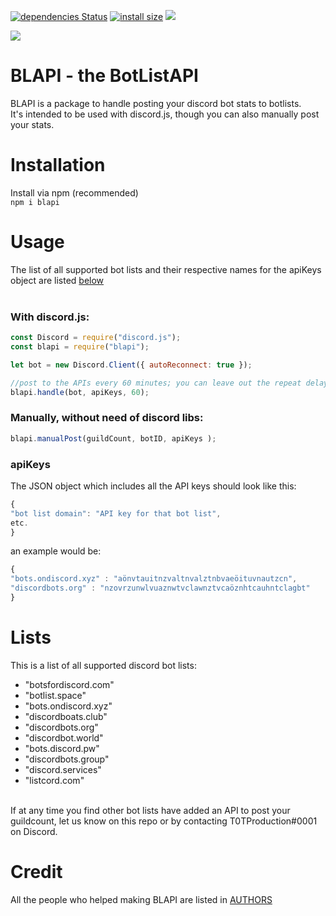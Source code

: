   [![dependencies Status](https://david-dm.org/T0TProduction/BLAPI/status.svg)](https://david-dm.org/T0TProduction/BLAPI) [![install size](https://packagephobia.now.sh/badge?p=blapi@0.2.4)](https://packagephobia.now.sh/result?p=blapi) [![](https://data.jsdelivr.com/v1/package/npm/blapi/badge?style=rounded)](https://www.jsdelivr.com/package/npm/blapi)

<a href="https://nodei.co/npm/blapi/"><img src="https://nodei.co/npm/blapi.png"></a>
# BLAPI - the BotListAPI
BLAPI is a package to handle posting your discord bot stats to botlists.<br>
It's intended to be used with discord.js, though you can also manually post your stats.<br>
# Installation
Install via npm (recommended) <br>
```npm i blapi``` 
# Usage
The list of all supported bot lists and their respective names for the apiKeys object are listed [below](https://github.com/T0TProduction/BLAPI#Lists)
<br><br>
### With discord.js:

```js
const Discord = require("discord.js");
const blapi = require("blapi");

let bot = new Discord.Client({ autoReconnect: true });

//post to the APIs every 60 minutes; you can leave out the repeat delay as it defaults to 30
blapi.handle(bot, apiKeys, 60); 
```
### Manually, without need of discord libs:

```js
blapi.manualPost(guildCount, botID, apiKeys );
```
### apiKeys
The JSON object which includes all the API keys should look like this:
```js
{
"bot list domain": "API key for that bot list",
etc.
}
```
an example would be:
```js
{
"bots.ondiscord.xyz" : "aönvtauitnzvaltnvalztnbvaeöituvnautzcn",
"discordbots.org" : "nzovrzunwlvuaznwtvclawnztvcaöznhtcauhntclagbt"
}
```

# Lists
This is a list of all supported discord bot lists: <br>
-    "botsfordiscord.com"
-    "botlist.space"
-    "bots.ondiscord.xyz"
-    "discordboats.club"
-    "discordbots.org"
-    "discordbot.world"
-    "bots.discord.pw"
-    "discordbots.group"
-    "discord.services"
-    "listcord.com"
<br>
If at any time you find other bot lists have added an API to post your guildcount, let us know on this repo or by contacting T0TProduction#0001 on Discord.

# Credit
All the people who helped making BLAPI are listed in [AUTHORS](https://github.com/T0TProduction/BLAPI/blob/master/AUTHORS)
